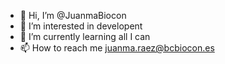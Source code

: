 - 👋 Hi, I’m @JuanmaBiocon
- 👀 I’m interested in developent
- 🌱 I’m currently learning all I can
- 📫 How to reach me juanma.raez@bcbiocon.es

<!---
JuanmaBiocon/JuanmaBiocon is a ✨ special ✨ repository because its `README.md` (this file) appears on your GitHub profile.
You can click the Preview link to take a look at your changes.
--->
